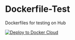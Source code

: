 # Dockerfile-Test
Dockerfiles for testing on Hub

[![Deploy to Docker Cloud](https://files.cloud.docker.com/images/deploy-to-dockercloud.svg)](https://cloud.docker.com/stack/deploy/)
